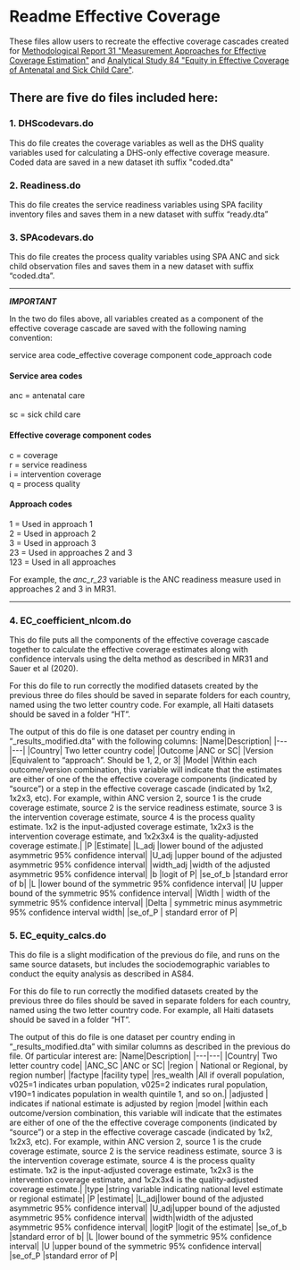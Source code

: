 
# Readme Effective Coverage

These files allow users to recreate the effective coverage cascades created for [Methodological Report 31 "Measurement Approaches for Effective Coverage Estimation"](https://www.dhsprogram.com/publications/publication-mr31-methodological-reports.cfm?csSearch=554290_1) 
and [Analytical Study 84 "Equity in Effective Coverage of Antenatal and Sick Child Care"](https://www.dhsprogram.com/publications/publication-as84-analytical-studies.cfm?csSearch=574585_1).

## There are five do files included here:

### 1. DHScodevars.do
This do file creates the coverage variables as well as the DHS quality variables used for calculating a DHS-only effective coverage measure. Coded data are saved in a new dataset ith suffix "coded.dta"

### 2. Readiness.do
This do file creates the service readiness variables using SPA facility inventory files and saves them in a new dataset with suffix “ready.dta”

### 3. SPAcodevars.do
This do file creates the process quality variables using SPA ANC and sick child observation files and saves them in a new dataset with suffix “coded.dta”.

************************************************************************************
***IMPORTANT***

In the two do files above, all variables created as a component of the effective coverage cascade are saved with the following naming convention:

service area code_effective coverage component code_approach code

#### Service area codes		
anc	= antenatal care <br/>		
sc	= sick child care		
				
#### Effective coverage component codes
c	= coverage  <br/>
r	= service readiness  <br/>
i	= intervention coverage  <br/>
q	= process quality

#### Approach codes
1	    = Used in approach 1  <br/>
2	    = Used in approach 2  <br/>
3	    = Used in approach 3  <br/>
23	= Used in approaches 2 and 3  <br/>
123 = Used in all approaches  <br/>

For example, the *anc_r_23* variable is the ANC readiness measure used in approaches 2 and 3 in MR31.
************************************************************************************


### 4. EC_coefficient_nlcom.do
This do file puts all the components of the effective coverage cascade together to calculate the effective coverage estimates 
along with confidence intervals using the delta method as described in MR31 and Sauer et al (2020).  

For this do file to run correctly the modified datasets created by the previous three do files should be saved in separate folders for each country, named using the two letter country code. For example, all Haiti datasets should be saved in a folder “HT”.

The output of this do file is one dataset per country ending in “_results_modified.dta” with the following columns:
|Name|Description|
|---|---|
|Country| Two letter country code| 
|Outcome |ANC or SC|
|Version |Equivalent to “approach”. Should be 1, 2, or 3|
|Model |Within each outcome/version combination, this variable will indicate that the estimates are either of one of the the effective coverage components (indicated by “source”) or a step in the effective coverage cascade (indicated by 1x2, 1x2x3, etc). For example, within ANC version 2, source 1 is the crude coverage estimate, source 2 is the service readiness estimate, source 3 is the intervention coverage estimate, source 4 is the process quality estimate. 1x2 is the input-adjusted coverage estimate, 1x2x3 is the intervention coverage estimate, and 1x2x3x4 is the quality-adjusted coverage estimate.|
|P |Estimate|
|L_adj |lower bound of the adjusted asymmetric 95% confidence interval|
|U_adj  |upper bound of the adjusted asymmetric 95% confidence interval|
|width_adj  |width of the adjusted asymmetric 95% confidence interval|
|b  |logit of P|
|se_of_b  |standard error of b|
|L  |lower bound of the symmetric 95% confidence interval|
|U |upper bound of the symmetric 95% confidence interval|
|Width | width of the symmetric 95% confidence interval|
|Delta | symmetric minus asymmetric 95% confidence interval width|
|se_of_P | standard error of P|

### 5. EC_equity_calcs.do
This do file is a slight modification of the previous do file, and runs on the same source datasets, but includes the sociodemographic variables to conduct the equity analysis as described in AS84.

For this do file to run correctly the modified datasets created by the previous three do files should be saved in separate folders for each country, named using the two letter country code. For example, all Haiti datasets should be saved in a folder “HT”.

The output of this do file is one dataset per country ending in “_results_modified.dta” with similar columns as described in the previous do file. Of particular interest are:
|Name|Description|
|---|---|
|Country| Two letter country code| 
|ANC_SC |ANC or SC|
|region | National or Regional, by region number|
|factype |facility type|
|res_wealth |All if overall population, v025=1 indicates urban population, v025=2 indicates rural population, v190=1 indicates population in wealth quintile 1, and so on.|
|adjusted | indicates if national estimate is adjusted by region
|model |within each outcome/version combination, this variable will indicate that the estimates are either of one of the the effective coverage components (indicated by “source”) or a step in the effective coverage cascade (indicated by 1x2, 1x2x3, etc). For example, within ANC version 2, source 1 is the crude coverage estimate, source 2 is the service readiness estimate, source 3 is the intervention coverage estimate, source 4 is the process quality estimate. 1x2 is the input-adjusted coverage estimate, 1x2x3 is the intervention coverage estimate, and 1x2x3x4 is the quality-adjusted coverage estimate.|
|type |string variable indicating national level estimate or regional estimate|
|P |estimate|
|L_adj|lower bound of the adjusted asymmetric 95% confidence interval|
|U_adj|upper bound of the adjusted asymmetric 95% confidence interval|
|width|width of the adjusted asymmetric 95% confidence interval|
|logitP |logit of the estimate|
|se_of_b |standard error of b|
|L |lower bound of the symmetric 95% confidence interval|
|U |upper bound of the symmetric 95% confidence interval|
|se_of_P |standard error of P|




